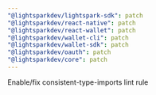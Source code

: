 ```yaml
---
"@lightsparkdev/lightspark-sdk": patch
"@lightsparkdev/react-native": patch
"@lightsparkdev/react-wallet": patch
"@lightsparkdev/wallet-cli": patch
"@lightsparkdev/wallet-sdk": patch
"@lightsparkdev/oauth": patch
"@lightsparkdev/core": patch
---
```


Enable/fix consistent-type-imports lint rule

